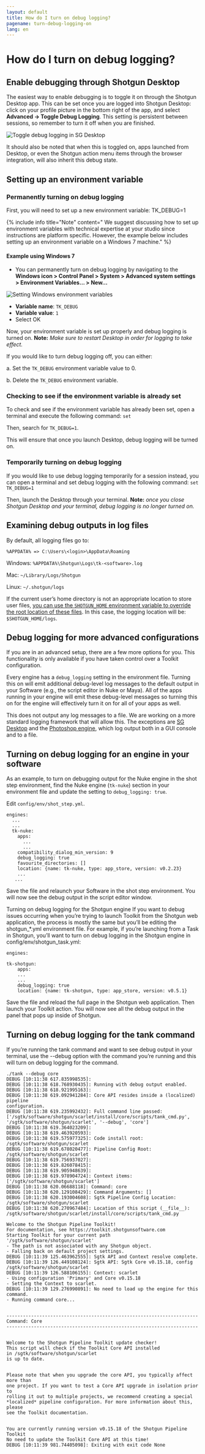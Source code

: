 ```yaml
---
layout: default
title: How do I turn on debug logging?
pagename: turn-debug-logging-on
lang: en
---
```


# How do I turn on debug logging?

## Enable debugging through Shotgun Desktop

The easiest way to enable debugging is to toggle it on through the Shotgun Desktop app. This can be set once you are logged into Shotgun Desktop: click on your profile picture in the bottom right of the app, and select **Advanced -> Toggle Debug Logging**. This setting is persistent between sessions, so remember to turn it off when you are finished.

![Toggle debug logging in SG Desktop](../../../images/quick-answers/troubleshooting/desktop-enable-debug-logging.png)

It should also be noted that when this is toggled on, apps launched from Desktop, or even the Shotgun action menu items through the browser integration, will also inherit this debug state.

## Setting up an environment variable

### Permanently turning on debug logging
First, you will need to set up a new environment variable: TK_DEBUG=1

{% include info title="Note" content=" We suggest discussing how to set up environment variables with technical expertise at your studio since instructions are platform specific. However, the example below includes setting up an environment variable on a Windows 7 machine." %}

#### Example using Windows 7

- You can permanently turn on debug logging by navigating to the **Windows icon > Control Panel > System > Advanced system settings > Environment Variables… > New…**

![Setting Windows environment variables](../../../images/quick-answers/troubleshooting/windows-setting-environment-variable.png)


- **Variable name**: `TK_DEBUG`
- **Variable value**: `1`
- Select OK

Now, your environment variable is set up properly and debug logging is turned on. **Note:** *Make sure to restart Desktop in order for logging to take effect.*

If you would like to turn debug logging off, you can either:

a. Set the `TK_DEBUG` environment variable value to 0.

b. Delete the `TK_DEBUG` environment variable.

### Checking to see if the environment variable is already set

To check and see if the environment variable has already been set, open a terminal and execute the following command: `set`

Then, search for `TK_DEBUG=1`.

This will ensure that once you launch Desktop, debug logging will be turned on.

### Temporarily turning on debug logging

If you would like to use debug logging temporarily for a session instead, you can open a terminal and set debug logging with the following command: `set TK_DEBUG=1`

Then, launch the Desktop through your terminal. **Note:** *once you close Shotgun Desktop and your terminal, debug logging is no longer turned on.*

## Examining debug outputs in log files

By default, all logging files go to:

`%APPDATA% => C:\Users\<login>\AppData\Roaming`

Windows: `%APPDATA%\Shotgun\Logs\tk-<software>.log`

Mac: `~/Library/Logs/Shotgun`

Linux: `~/.shotgun/logs`

If the current user’s home directory is not an appropriate location to store user files, [you can use the `SHOTGUN_HOME` environment variable to override the root location of these files](http://developer.shotgunsoftware.com/tk-core/utils.html#localfilestoragemanager). In this case, the logging location will be: `$SHOTGUN_HOME/logs`.

## Debug logging for more advanced configurations

If you are in an advanced setup, there are a few more options for you. This functionality is only available if you have taken control over a Toolkit configuration.

Every engine has a `debug_logging` setting in the environment file. Turning this on will emit additional debug-level log messages to the default output in your Software (e.g., the script editor in Nuke or Maya). All of the apps running in your engine will emit these debug-level messages so turning this on for the engine will effectively turn it on for all of your apps as well.

This does not output any log messages to a file. We are working on a more standard logging framework that will allow this. The exceptions are [SG Desktop](https://support.shotgunsoftware.com/entries/95445597) and the [Photoshop engine](https://support.shotgunsoftware.com/entries/95446068), which log output both in a GUI console and to a file.

## Turning on debug logging for an engine in your software

As an example, to turn on debugging output for the Nuke engine in the shot step environment, find the Nuke engine (`tk-nuke`) section in your environment file and update the setting to `debug_logging: true`.

Edit `config/env/shot_step.yml`.

    engines: 
      ...
      ...
      tk-nuke:
        apps:
          ...
          ...
        compatibility_dialog_min_version: 9
        debug_logging: true
        favourite_directories: []
        location: {name: tk-nuke, type: app_store, version: v0.2.23}
        ...
       ...

Save the file and relaunch your Software in the shot step environment. You will now see the debug output in the script editor window. 

Turning on debug logging for the Shotgun engine
If you want to debug issues occurring when you’re trying to launch Toolkit from the Shotgun web application, the process is mostly the same but you’ll be editing the shotgun_*.yml environment file. For example, if you’re launching from a Task in Shotgun, you’ll want to turn on debug logging in the Shotgun engine in config/env/shotgun_task.yml: 

    engines:

    tk-shotgun:
        apps:
        ...
        ...
        debug_logging: true
        location: {name: tk-shotgun, type: app_store, version: v0.5.1}

Save the file and reload the full page in the Shotgun web application. Then launch your Toolkit action. You will now see all the debug output in the panel that pops up inside of Shotgun.

## Turning on debug logging for the tank command

If you’re running the tank command and want to see debug output in your terminal, use the --debug option with the command you’re running and this will turn on debug logging for the command.

    ./tank --debug core
    DEBUG [10:11:38 617.835998535]:
    DEBUG [10:11:38 618.768930435]: Running with debug output enabled.
    DEBUG [10:11:38 618.921995163]:
    DEBUG [10:11:38 619.092941284]: Core API resides inside a (localized) pipeline
    configuration.
    DEBUG [10:11:38 619.235992432]: Full command line passed:
    ['/sgtk/software/shotgun/scarlet/install/core/scripts/tank_cmd.py',
    '/sgtk/software/shotgun/scarlet', '--debug', 'core']
    DEBUG [10:11:38 619.364023209]:
    DEBUG [10:11:38 619.463920593]:
    DEBUG [10:11:38 619.575977325]: Code install root:
    /sgtk/software/shotgun/scarlet
    DEBUG [10:11:38 619.678020477]: Pipeline Config Root:
    /sgtk/software/shotgun/scarlet
    DEBUG [10:11:38 619.756937027]:
    DEBUG [10:11:38 619.826078415]:
    DEBUG [10:11:38 619.905948639]:
    DEBUG [10:11:38 619.978904724]: Context items:
    ['/sgtk/software/shotgun/scarlet']
    DEBUG [10:11:38 620.06688118]: Command: core
    DEBUG [10:11:38 620.129108429]: Command Arguments: []
    DEBUG [10:11:38 620.193004608]: Sgtk Pipeline Config Location:
    /sgtk/software/shotgun/scarlet
    DEBUG [10:11:38 620.270967484]: Location of this script (__file__):
    /sgtk/software/shotgun/scarlet/install/core/scripts/tank_cmd.py
    
    Welcome to the Shotgun Pipeline Toolkit!
    For documentation, see https://toolkit.shotgunsoftware.com
    Starting Toolkit for your current path '/sgtk/software/shotgun/scarlet'
    - The path is not associated with any Shotgun object.
    - Falling back on default project settings.
    DEBUG [10:11:39 125.463962555]: Sgtk API and Context resolve complete.
    DEBUG [10:11:39 126.449108124]: Sgtk API: Sgtk Core v0.15.18, config
    /sgtk/software/shotgun/scarlet
    DEBUG [10:11:39 126.588106155]: Context: scarlet
    - Using configuration 'Primary' and Core v0.15.18
    - Setting the Context to scarlet.
    DEBUG [10:11:39 129.276990891]: No need to load up the engine for this
    command.
    - Running command core...
    
    
    ----------------------------------------------------------------------
    Command: Core
    ----------------------------------------------------------------------
    
    
    Welcome to the Shotgun Pipeline Toolkit update checker!
    This script will check if the Toolkit Core API installed
    in /sgtk/software/shotgun/scarlet
    is up to date.
    
    
    Please note that when you upgrade the core API, you typically affect more than
    one project. If you want to test a Core API upgrade in isolation prior to
    rolling it out to multiple projects, we recommend creating a special
    *localized* pipeline configuration. For more information about this, please
    see the Toolkit documentation.
    
    
    You are currently running version v0.15.18 of the Shotgun Pipeline Toolkit
    No need to update the Toolkit Core API at this time!
    DEBUG [10:11:39 981.74405098]: Exiting with exit code None
